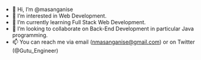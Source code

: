 - 👋 Hi, I’m @masanganise
- 👀 I’m interested in Web Development.
- 🌱 I’m currently learning Full Stack Web Development.
- 💞️ I’m looking to collaborate on Back-End Development in particular Java programming.
- 📫 You can reach me via email (nmasanganise@gmail.com) or on Twitter (@Gutu_Engineer)

<!---
masanganise/masanganise is a ✨ special ✨ repository because its `README.md` (this file) appears on your GitHub profile.
You can click the Preview link to take a look at your changes.
--->
